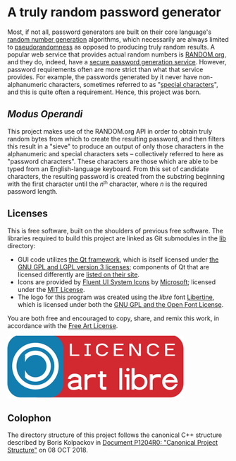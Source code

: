 # A truly random password generator

Most, if not all, password generators are built on their core language's [random number generation](https://en.wikipedia.org/wiki/Pseudorandom_number_generator) algorithms, which necessarily are always limited to [pseudorandomness](https://en.wikipedia.org/wiki/Pseudorandomness) as opposed to producing truly random results. A popular web service that provides actual random numbers is [RANDOM.org](https://www.random.org/), and they do, indeed, have a [secure password generation service](https://www.random.org/passwords/). However, password requirements often are more strict than what that service provides. For example, the passwords generated by it never have non-alphanumeric characters, sometimes referred to as "[special characters](https://owasp.org/www-community/password-special-characters)", and this is quite often a requirement. Hence, this project was born.

## _Modus Operandi_

This project makes use of the RANDOM.org API in order to obtain truly random bytes from which to create the resulting password, and then filters this result in a "sieve" to produce an output of only those characters in the alphanumeric and special characters sets &ndash; collectively referred to here as "password characters". These characters are those which are able to be typed from an English-language keyboard. From this set of candidate characters, the resulting password is created from the substring beginning with the first character until the _n_<small><sup>th</sup></small> character, where _n_ is the required password length.

## Licenses

This is free software, built on the shoulders of previous free software. The libraries required to build this project are linked as Git submodules in the [lib](password-generator/lib) directory:

* GUI code utilizes [the Qt framework](https://www.qt.io/), which is itself licensed under [the GNU GPL and LGPL version 3 licenses](https://www.qt.io/licensing/); components of Qt that are licensed differently are [listed on their site](https://doc.qt.io/qt-6/licenses-used-in-qt.html).
* Icons are provided by [Fluent UI System Icons](https://github.com/microsoft/fluentui-system-icons) by [Microsoft](https://github.com/microsoft); licensed under the [MIT License](https://github.com/microsoft/fluentui-system-icons/blob/master/LICENSE).
* The logo for this program was created using the *libre* font [Libertine](https://libertine-fonts.org/), which is licensed under both the [GNU GPL and the Open Font License](http://libertine-fonts.org/libre/).

You are both free and encouraged to copy, share, and remix this work, in accordance with the [Free Art License](LICENSE.md).

<img src="password-generator/src/fal.svg" title="This is free software" alt="">

## Colophon

The directory structure of this project follows the canonical C++ structure described by Boris Kolpackov in [Document P1204R0: "Canonical Project Structure"](http://www.open-std.org/jtc1/sc22/wg21/docs/papers/2018/p1204r0.html) on 08 OCT 2018.